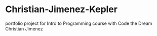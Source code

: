 # Christian-Jimenez-Kepler
 portfolio project for Intro to Programming course with Code the Dream
 Christian Jimenez
 
